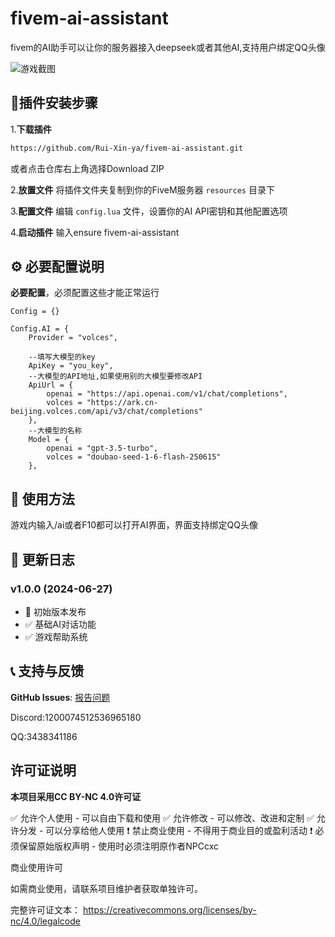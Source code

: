 # fivem-ai-assistant

fivem的AI助手可以让你的服务器接入deepseek或者其他AI,支持用户绑定QQ头像

![游戏截图](https://i.ibb.co/V083PBWX/2d92fe97-a439-479c-ad51-d03e5330ed84.png)

## 🚀插件安装步骤

1.**下载插件**

```bash
https://github.com/Rui-Xin-ya/fivem-ai-assistant.git
```

或者点击仓库右上角选择Download ZIP

2.**放置文件** 将插件文件夹复制到你的FiveM服务器 `resources` 目录下

3.**配置文件** 编辑 `config.lua` 文件，设置你的AI API密钥和其他配置选项

4.**启动插件** 输入ensure fivem-ai-assistant

## ⚙️ 必要配置说明

**必要配置**，必须配置这些才能正常运行

```
Config = {}

Config.AI = {
    Provider = "volces",

    --填写大模型的key
    ApiKey = "you_key",
    --大模型的API地址,如果使用别的大模型要修改API
    ApiUrl = {
        openai = "https://api.openai.com/v1/chat/completions",
        volces = "https://ark.cn-beijing.volces.com/api/v3/chat/completions"
    },
    --大模型的名称
    Model = {
        openai = "gpt-3.5-turbo",  
        volces = "doubao-seed-1-6-flash-250615"  
    },
```

## 🎯 使用方法

游戏内输入/ai或者F10都可以打开AI界面，界面支持绑定QQ头像

## 📝 更新日志

### v1.0.0 (2024-06-27)

- 🎉 初始版本发布
- ✅ 基础AI对话功能
- ✅ 游戏帮助系统

## 📞 支持与反馈

**GitHub Issues**: [报告问题](https://github.com/Rui-Xin-ya/fivem-ai-assistant/issues)

Discord:1200074512536965180

QQ:3438341186

##   许可证说明
**本项目采用CC BY-NC 4.0许可证**

✅ 允许个人使用 - 可以自由下载和使用
✅ 允许修改 - 可以修改、改进和定制
✅ 允许分发 - 可以分享给他人使用
❗ 禁止商业使用 - 不得用于商业目的或盈利活动
❗ 必须保留原始版权声明 - 使用时必须注明原作者NPCcxc


商业使用许可

如需商业使用，请联系项目维护者获取单独许可。

完整许可证文本： https://creativecommons.org/licenses/by-nc/4.0/legalcode
